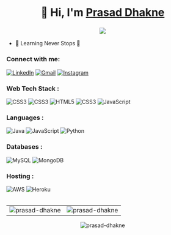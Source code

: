 <h1 align="center">👋 Hi, I'm <a href="https://www.linkedin.com/in/prasad-dhakne/" target="_blank">Prasad Dhakne </a></h1>
<h3 align="center"> <img src="https://readme-typing-svg.herokuapp.com?color=0357F7&lines=Java+Developer+%3A)" /> </h3>

- 🌱 Learning Never Stops 🚀

<h3 align="left">Connect with me:</h3>
<div align="left">
  <a href="https://www.linkedin.com/in/prasad-dhakne/"><img alt="LinkedIn" src="https://img.shields.io/badge/linkedin-%230077B5.svg?style=for-the-badge&logo=linkedin&logoColor=white"/></a>
  <a href="mailto:dhakaneprasad@gmail.com"><img alt="Gmail" src="https://img.shields.io/badge/Gmail-D14836?style=for-the-badge&logo=gmail&logoColor=white"/></a>
   <a href="https://www.instagram.com/pashya_dhakne/"><img alt="Instagram" src="https://img.shields.io/badge/Instagram-E4405F?style=for-the-badge&logo=instagram&logoColor=white"/></a>
  </div>

<h3 align="left">Web Tech Stack :</h3>
<div align="left">
  <img alt="CSS3" src="https://img.shields.io/badge/spring-%231572B6.svg?style=for-the-badge&logo=spring&logoColor=white"/>
  <img alt="CSS3" src="https://img.shields.io/badge/springboot-%23323330.svg?style=for-the-badge&logo=springboot&logoColor=white"/>
<img alt="HTML5" src="https://img.shields.io/badge/html5-%23E34F26.svg?style=for-the-badge&logo=html5&logoColor=white"/>
<img alt="CSS3" src="https://img.shields.io/badge/css3-%231572B6.svg?style=for-the-badge&logo=css3&logoColor=white"/> 
<img alt="JavaScript" src="https://img.shields.io/badge/javascript-%23323330.svg?style=for-the-badge&logo=javascript&logoColor=%23F7DF1E"/> 
</div>

<h3 align="left">Languages :</h3>
<div align="left">
  <img alt="Java" src="https://img.shields.io/badge/java-%23ED8B00.svg?style=for-the-badge&logo=javac&logoColor=white"/>
  <img alt="JavaScript" src="https://img.shields.io/badge/javascript-%23323330.svg?style=for-the-badge&logo=javascript&logoColor=%23F7DF1E"/> 
  <img alt="Python" src="https://img.shields.io/badge/python-%2314354C.svg?style=for-the-badge&logo=python&logoColor=white"/>
</div>

<h3 align="left">Databases :</h3>
<div align="left">
  <img alt="MySQL" src="https://img.shields.io/badge/mysql-%2300f.svg?style=for-the-badge&logo=mysql&logoColor=white"/>
  <img alt="MongoDB" src ="https://img.shields.io/badge/postgresql-4EA94B?style=for-the-badge&logo=mongodb&logoColor=white"/>
</div>


<h3 align="left">Hosting :</h3>
<div align="left">
  <img alt="AWS" src="https://img.shields.io/badge/Amazon_AWS-FF9900?style=for-the-badge&logo=amazonaws&logoColor=white"/>
  <img alt="Heroku" src="https://img.shields.io/badge/heroku-%23430098.svg?style=for-the-badge&logo=heroku&logoColor=white"/>

</div><br/>
<table>
  <tr>
    <td><img src="https://github-readme-stats.vercel.app/api?username=prasad-dhakne&show_icons=true&theme=dark&locale=en" alt="prasad-dhakne" /></td>
    <td><img src="https://github-readme-stats.vercel.app/api/top-langs?username=prasad-dhakne&show_icons=true&theme=dark&locale=en&layout=compact" alt="prasad-dhakne" /></td>
  </tr>
</table>

<div align="center">
<p><img align="center" src="https://github-readme-streak-stats.herokuapp.com/?user=prakash-naikwadi&theme=dark" alt="prasad-dhakne" /></p>
  </div>
